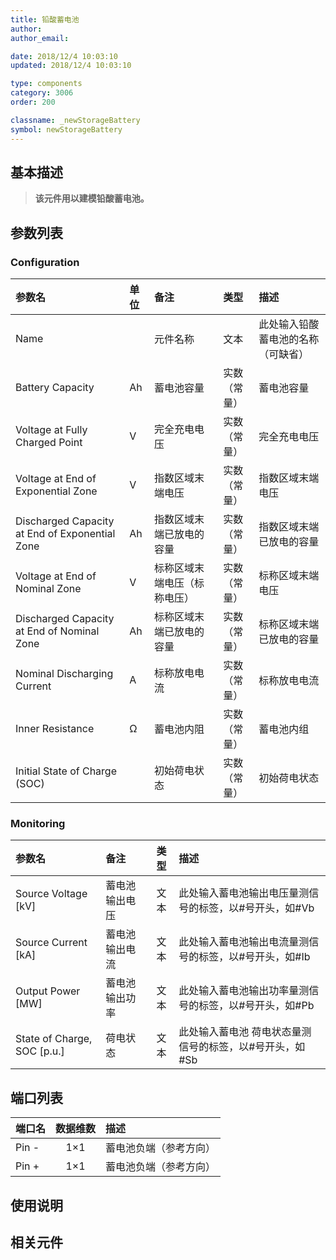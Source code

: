 ```yaml
---
title: 铅酸蓄电池
author: 
author_email:

date: 2018/12/4 10:03:10
updated: 2018/12/4 10:03:10

type: components
category: 3006
order: 200

classname: _newStorageBattery
symbol: newStorageBattery
---
```

## 基本描述


> **该元件用以建模铅酸蓄电池。**

## 参数列表
### Configuration
| 参数名 | 单位 | 备注 | 类型 | 描述 |
| :--- | :--- | :--- | :--: | :--- |
| Name |  | 元件名称 | 文本 | 此处输入铅酸蓄电池的名称（可缺省） |
| Battery Capacity | Ah | 蓄电池容量 | 实数（常量） | 蓄电池容量 |
| Voltage at Fully Charged Point | V | 完全充电电压 | 实数（常量） | 完全充电电压 |
| Voltage at End of Exponential Zone | V | 指数区域末端电压 | 实数（常量） | 指数区域末端电压 |
| Discharged Capacity at End of Exponential Zone | Ah | 指数区域末端已放电的容量 | 实数（常量） | 指数区域末端已放电的容量 |
| Voltage at End of Nominal Zone | V | 标称区域末端电压（标称电压） | 实数（常量） | 标称区域末端电压 |
| Discharged Capacity at End of Nominal Zone | Ah | 标称区域末端已放电的容量 | 实数（常量） | 标称区域末端已放电的容量 |
| Nominal Discharging Current | A | 标称放电电流 | 实数（常量） | 标称放电电流 |
| Inner Resistance | Ω | 蓄电池内阻 | 实数（常量） | 蓄电池内组 |
| Initial State of Charge (SOC) |  | 初始荷电状态 | 实数（常量） | 初始荷电状态 |

### Monitoring
| 参数名 | 备注 | 类型 | 描述 |
| :--- | :--- | :--: | :--- |
| Source Voltage \[kV\] | 蓄电池输出电压 | 文本 | 此处输入蓄电池输出电压量测信号的标签，以#号开头，如#Vb |
| Source Current \[kA\] | 蓄电池输出电流 | 文本 | 此处输入蓄电池输出电流量测信号的标签，以#号开头，如#Ib |
| Output Power \[MW\] | 蓄电池输出功率 | 文本 | 此处输入蓄电池输出功率量测信号的标签，以#号开头，如#Pb |
| State of Charge, SOC \[p.u.\] | 荷电状态 | 文本 | 此处输入蓄电池 荷电状态量测信号的标签，以#号开头，如#Sb |


## 端口列表

| 端口名 | 数据维数 | 描述 |
| :--- | :--:  | :--- |
| Pin - | 1×1 |蓄电池负端（参考方向）|
| Pin + | 1×1 |蓄电池负端（参考方向）|

## 使用说明



## 相关元件


